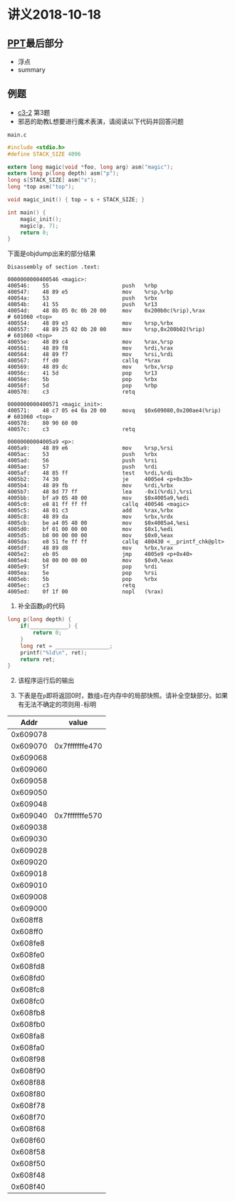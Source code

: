 #  讲义2018-10-18

## [PPT](./07-machine-data.pdf)最后部分
+ 浮点
+ summary

## 例题
+ [c3-2](./c3-2.docx) 第3题
+ 邪恶的助教L想要进行魔术表演，请阅读以下代码并回答问题

`main.c`
```c
#include <stdio.h>
#define STACK_SIZE 4096

extern long magic(void *foo, long arg) asm("magic");
extern long p(long depth) asm("p");
long s[STACK_SIZE] asm("s");
long *top asm("top");

void magic_init() { top = s + STACK_SIZE; }

int main() {
    magic_init();
    magic(p, 7);
    return 0;
}
```

下面是objdump出来的部分结果

```assembly
Disassembly of section .text:

0000000000400546 <magic>:
400546:    55                       push   %rbp
400547:    48 89 e5                 mov    %rsp,%rbp
40054a:    53                       push   %rbx
40054b:    41 55                    push   %r13
40054d:    48 8b 05 0c 0b 20 00     mov    0x200b0c(%rip),%rax        # 601060 <top>
400554:    48 89 e3                 mov    %rsp,%rbx
400557:    48 89 25 02 0b 20 00     mov    %rsp,0x200b02(%rip)        # 601060 <top>
40055e:    48 89 c4                 mov    %rax,%rsp
400561:    48 89 f8                 mov    %rdi,%rax
400564:    48 89 f7                 mov    %rsi,%rdi
400567:    ff d0                    callq  *%rax
400569:    48 89 dc                 mov    %rbx,%rsp
40056c:    41 5d                    pop    %r13
40056e:    5b                       pop    %rbx
40056f:    5d                       pop    %rbp
400570:    c3                       retq

0000000000400571 <magic_init>:
400571:    48 c7 05 e4 0a 20 00     movq   $0x609080,0x200ae4(%rip)        # 601060 <top>
400578:    80 90 60 00
40057c:    c3                       retq

00000000004005a9 <p>:
4005a9:    48 89 e6                 mov    %rsp,%rsi
4005ac:    53                       push   %rbx
4005ad:    56                       push   %rsi
4005ae:    57                       push   %rdi
4005af:    48 85 ff                 test   %rdi,%rdi
4005b2:    74 30                    je     4005e4 <p+0x3b>
4005b4:    48 89 fb                 mov    %rdi,%rbx
4005b7:    48 8d 77 ff              lea    -0x1(%rdi),%rsi
4005bb:    bf a9 05 40 00           mov    $0x4005a9,%edi
4005c0:    e8 81 ff ff ff           callq  400546 <magic>
4005c5:    48 01 c3                 add    %rax,%rbx
4005c8:    48 89 da                 mov    %rbx,%rdx
4005cb:    be a4 05 40 00           mov    $0x4005a4,%esi
4005d0:    bf 01 00 00 00           mov    $0x1,%edi
4005d5:    b8 00 00 00 00           mov    $0x0,%eax
4005da:    e8 51 fe ff ff           callq  400430 <__printf_chk@plt>
4005df:    48 89 d8                 mov    %rbx,%rax
4005e2:    eb 05                    jmp    4005e9 <p+0x40>
4005e4:    b8 00 00 00 00           mov    $0x0,%eax
4005e9:    5f                       pop    %rdi
4005ea:    5e                       pop    %rsi
4005eb:    5b                       pop    %rbx
4005ec:    c3                       retq
4005ed:    0f 1f 00                 nopl   (%rax)
```

1. 补全函数`p`的代码
```c
long p(long depth) {
    if(____________) {
        return 0;
    }
    long ret = _________________;
    printf("%ld\n", ret);
    return ret;
}
```

2. 该程序运行后的输出

3. 下表是在`p`即将返回0时，数组`s`在内存中的局部快照。请补全空缺部分。如果有无法不确定的项则用`-`标明

| Addr     | value          |
| -------- | -------------- |
| 0x609078 |                |
| 0x609070 | 0x7fffffffe470 |
| 0x609068 |                |
| 0x609060 |                |
| 0x609058 |                |
| 0x609050 |                |
| 0x609048 |                |
| 0x609040 | 0x7fffffffe570 |
| 0x609038 |                |
| 0x609030 |                |
| 0x609028 |                |
| 0x609020 |                |
| 0x609018 |                |
| 0x609010 |                |
| 0x609008 |                |
| 0x609000 |                |
| 0x608ff8 |                |
| 0x608ff0 |                |
| 0x608fe8 |                |
| 0x608fe0 |                |
| 0x608fd8 |                |
| 0x608fd0 |                |
| 0x608fc8 |                |
| 0x608fc0 |                |
| 0x608fb8 |                |
| 0x608fb0 |                |
| 0x608fa8 |                |
| 0x608fa0 |                |
| 0x608f98 |                |
| 0x608f90 |                |
| 0x608f88 |                |
| 0x608f80 |                |
| 0x608f78 |                |
| 0x608f70 |                |
| 0x608f68 |                |
| 0x608f60 |                |
| 0x608f58 |                |
| 0x608f50 |                |
| 0x608f48 |                |
| 0x608f40 |                |

<!--

第一问：
+ depth == 0
+ magic(p, depth - 1) + depth

第二问：

1 3 6 10 15 21 28, 各数字之间用换行符分隔

第三问：

magic让`p`每一层递归调用的栈帧交替地alloc在程序栈和`s`上。根据main函数中给定的初值，当depth为奇数时，栈帧落在`s`上，当depth为偶数时，栈帧落在普通的程序栈上。

接下来我们来分析栈帧。在递归到最深处，`p`还没有返回的时刻，栈帧的结构如下图所示:

| Addr  | value            |
| ----- | ---------------- |
| addr - 0x8  | 函数p的返回地址  |
| addr - 0x10 | 进入p时的rbx     |
| addr - 0x18 | 进入p时的rsp     |
| addr - 0x20 | depth            |
| addr - 0x28 | magic返回地址    |
| addr - 0x30 | 进入magic时的rbp |
| addr - 0x38 | 进入magic时的rbx |
| addr - 0x40 | 进入magic时的r13 |

我们可以找到各个量之间的关系
+ 函数p的返回地址永远是0x400569
+ 进入p时的rsp就是addr - 0x8
+ magic的返回地址永远是0x4005c5
+ 进入magic前，rbx在p中被赋值为rdi，也就是depth
+ 代码中没有用到r13，也就是说r13的值始终保持不变
+ p中对于rbp没有任何操作，进入p时，rbx已经被赋值成换栈前的rsp，根据magic开头的一串push操作可知，进入magic时的rbp比进入pd时的rbx大0x10

根据以上的分析，我们已经可以填出大部分空了

| Addr        | value               |
| ----------- | ------------------- |
| addr - 0x8  | 0x400569            |
| addr - 0x10 | 进入p时的rbx        |
| addr - 0x18 | addr - 0x8          |
| addr - 0x20 | depth               |
| addr - 0x28 | 0x4005c5            |
| addr - 0x30 | 进入p时的rbx + 0x10 |
| addr - 0x38 | depth               |
| addr - 0x40 | r13是个常量         |

在进入p的时候，rbx被赋值成换栈前的rsp，注意到栈帧的大小恒为0x40，因此每次进入p前的rsp都比上一次小0x40。即：

进入p时的rbx = 上一次在同一个栈上进入p时的rbx - 0x40

在s上总共有4个栈帧。C语言全局变量初始值为0，因此多出的部分填0.

按照以上规则，填表得出答案

| Addr     | value          |
| -------- | -------------- |
| 0x609078 | 0x400569       |
| 0x609070 | 0x7fffffffe470 |
| 0x609068 | 0x609078       |
| 0x609060 | 0x7            |
| 0x609058 | 0x4005c5       |
| 0x609050 | 0x7fffffffe480 |
| 0x609048 | 0x7            |
| 0x609040 | 0x7fffffffe570 |
| 0x609038 | 0x400569       |
| 0x609030 | 0x7fffffffe430 |
| 0x609028 | 0x609038       |
| 0x609020 | 0x5            |
| 0x609018 | 0x4005c5       |
| 0x609010 | 0x7fffffffe440 |
| 0x609008 | 0x5            |
| 0x609000 | 0x7fffffffe570 |
| 0x608ff8 | 0x400569       |
| 0x608ff0 | 0x7fffffffe3f0 |
| 0x608fe8 | 0x608ff8       |
| 0x608fe0 | 0x3            |
| 0x608fd8 | 0x4005c5       |
| 0x608fd0 | 0x7fffffffe400 |
| 0x608fc8 | 0x3            |
| 0x608fc0 | 0x7fffffffe570 |
| 0x608fb8 | 0x400569       |
| 0x608fb0 | 0x7fffffffe3b0 |
| 0x608fa8 | 0x608fb8       |
| 0x608fa0 | 0x1            |
| 0x608f98 | 0x4005c5       |
| 0x608f90 | 0x7fffffffe3c0 |
| 0x608f88 | 0x1            |
| 0x608f80 | 0x7fffffffe570 |
| 0x608f78 | 0x0            |
| 0x608f70 | 0x0            |
| 0x608f68 | 0x0            |
| 0x608f60 | 0x0            |
| 0x608f58 | 0x0            |
| 0x608f50 | 0x0            |
| 0x608f48 | 0x0            |
| 0x608f40 | 0x0            |

-->
